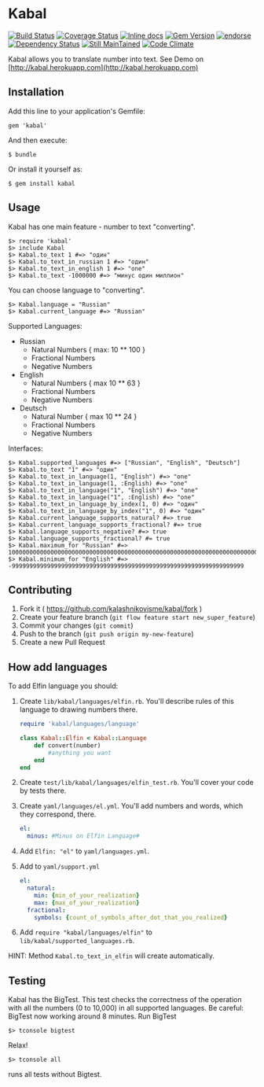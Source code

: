 # Kabal

[![Build Status](https://travis-ci.org/kalashnikovisme/kabal.svg?branch=master)](https://travis-ci.org/kalashnikovisme/kabal)
[![Coverage Status](https://coveralls.io/repos/kalashnikovisme/kabal/badge.png?branch=master)](https://coveralls.io/r/kalashnikovisme/kabal?branch=master)
[![Inline docs](http://inch-ci.org/github/kalashnikovisme/kabal.png)](http://inch-ci.org/github/kalashnikovisme/kabal)
[![Gem Version](https://badge.fury.io/rb/kabal.svg)](http://badge.fury.io/rb/kabal)
[![endorse](https://api.coderwall.com/kalashnikovisme/endorsecount.png)](https://coderwall.com/kalashnikovisme)
[![Dependency Status](https://gemnasium.com/kalashnikovisme/kabal.svg)](https://gemnasium.com/kalashnikovisme/kabal)
[![Still MainTained](http://stillmaintained.com/kalashnikovisme/kabal.png)](http://stillmaintained.com/kalashnikovisme/kabal)
[![Code Climate](https://codeclimate.com/github/kalashnikovisme/kabal/badges/gpa.svg)](https://codeclimate.com/github/kalashnikovisme/kabal)


Kabal allows you to translate number into text. See Demo on [http://kabal.herokuapp.com](http://kabal.herokuapp.com)

## Installation

Add this line to your application's Gemfile:

    gem 'kabal'

And then execute:

    $ bundle

Or install it yourself as:

    $ gem install kabal

## Usage

Kabal has one main feature - number to text "converting".

    $> require 'kabal'
    $> include Kabal
    $> Kabal.to_text 1 #=> "один"
    $> Kabal.to_text_in_russian 1 #=> "один"
    $> Kabal.to_text_in_english 1 #=> "one"
    $> Kabal.to_text -1000000 #=> "минус один миллион"

You can choose language to "converting".

    $> Kabal.language = "Russian"
    $> Kabal.current_language #=> "Russian"

Supported Languages:

* Russian
    * Natural Numbers { max: 10 ** 100 }
    * Fractional Numbers
    * Negative Numbers
* English
    * Natural Numbers { max 10 ** 63 }
    * Fractional Numbers
    * Negative Numbers
* Deutsch
    * Natural Number { max 10 ** 24 }
    * Fractional Numbers
    * Negative Numbers

Interfaces:

    $> Kabal.supported_languages #=> ["Russian", "English", "Deutsch"]
    $> Kabal.to_text "1" #=> "один"
    $> Kabal.to_text_in_language(1, "English") #=> "one"
    $> Kabal.to_text_in_language(1, :English) #=> "one"
    $> Kabal.to_text_in_language("1", "English") #=> "one"
    $> Kabal.to_text_in_language("1", :English) #=> "one"
    $> Kabal.to_text_in_language_by_index(1, 0) #=> "один"
    $> Kabal.to_text_in_language_by_index("1", 0) #=> "один"
    $> Kabal.current_language_supports_natural? #=> true
    $> Kabal.current_language_supports_fractional? #=> true
    $> Kabal.language_supports_negative? #=> true
    $> Kabal.language_supports_fractional? #= true
    $> Kabal.maximum_for "Russian" #=> 1000000000000000000000000000000000000000000000000000000000000000000000000000000000000000000000000000000
    $> Kabal.minimum_for "English" #=> -999999999999999999999999999999999999999999999999999999999999999999

## Contributing

1. Fork it ( https://github.com/kalashnikovisme/kabal/fork )
2. Create your feature branch (`git flow feature start new_super_feature`)
3. Commit your changes (`git commit`)
4. Push to the branch (`git push origin my-new-feature`)
5. Create a new Pull Request

## How add languages

To add Elfin language you should:

1. Create `lib/kabal/languages/elfin.rb`. You'll describe rules of this language to drawing numbers there.

    ```ruby
    require 'kabal/languages/language'

    class Kabal::Elfin < Kabal::Language
        def convert(number)
            #anything you want
        end
    end
    ```
2. Create `test/lib/kabal/languages/elfin_test.rb`. You'll cover your code by tests there.
3. Create `yaml/languages/el.yml`. You'll add numbers and words, which they correspond, there.

    ```yaml
    el:
      minus: #Minus on Elfin Language#
    ```
4. Add `Elfin: "el"` to `yaml/languages.yml`.
5. Add to `yaml/support.yml`

    ```yaml
    el:
      natural:
        min: {min_of_your_realization}
        max: {max_of_your_realization}
      fractional:
        symbols: {count_of_symbols_after_dot_that_you_realized}
    ```
6. Add `require "kabal/languages/elfin"` to `lib/kabal/supported_languages.rb`.

HINT: Method `Kabal.to_text_in_elfin` will create automatically.

## Testing

Kabal has the BigTest. This test checks the correctness of the operation with all the numbers (0 to 10,000) in all supported languages.
Be careful: BigTest now working around 8 minutes.
Run BigTest

    $> tconsole bigtest

Relax!

    $> tconsole all

runs all tests without Bigtest.
